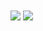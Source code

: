 <div>
  <img align="center" src="https://github-readme-stats.vercel.app/api/top-langs/?username=yaansz&layout=compact&theme=synthwave" />
  <img align="center" src="https://github-readme-stats.vercel.app/api?username=yaansz&theme=synthwave" />
</div>

<!--
**yaansz/yaansz** is a ✨ _special_ ✨ repository because its `README.md` (this file) appears on your GitHub profile.

Here are some ideas to get you started:

- 🔭 I’m currently working on ...
- 🌱 I’m currently learning ...
- 👯 I’m looking to collaborate on ...
- 🤔 I’m looking for help with ...
- 💬 Ask me about ...
- 📫 How to reach me: ...
- 😄 Pronouns: ...
- ⚡ Fun fact: ...
-->
